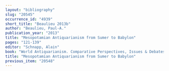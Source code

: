 ```yaml
---
layout: "bibliography"
slug: "20545"
occurrence_id: "4939"
short_title: "Beaulieu 2013b"
author: "Beaulieu, Paul-A."
publication_year: "2013"
title: "Mesopotamian Antiquarianism from Sumer to Babylon"
pages: "121-139"
editor: "Schnapp, Alain"
book: "World Antiquarianism. Comparative Perspectives, Issues & Debates (Los Angeles, California). Edited with the collaboration of Lothar von Falkenhausen, Peter N. Miller, Tim Murr"
title: "Mesopotamian Antiquarianism from Sumer to Babylon"
previous_item: "20548"
---
```

